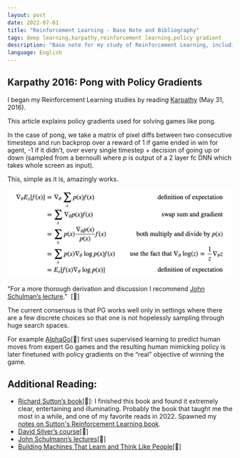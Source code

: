 ```yaml
---
layout: post
date: 2022-07-01
title: "Reinforcement Learning - Base Note and Bibliography"
tags: deep learning,karpathy,reinforcement learning,policy gradient
description: "Base note for my study of Reinforcement Learning, including my first reading list based on Karpathy's blog and links to my subsequent notes and observations."
language: English
---
```


## Karpathy 2016: Pong with Policy Gradients

I began my Reinforcement Learning studies by reading [Karpathy](http://karpathy.github.io/2016/05/31/rl/) (May 31, 2016).

This article explains policy gradients used for solving games like pong.

In the case of pong, we take a matrix of pixel diffs between two consecutive timesteps and run backprop over a reward of 1 if game ended in win for agent, -1 if it didn't, over every single timestep + decision of going up or down (sampled from a bernoulli where _p_ is output of a 2 layer fc DNN which takes whole screen as input).

This, simple as it is, amazingly works.

![Screen_Shot_2022-06-06_at_14-52-00.png](image_rl/Screen_Shot_2022-06-06_at_14-52-00.png)

"For a more thorough derivation and discussion I recommend [John Schulman’s lecture](https://www.youtube.com/watch?v=oPGVsoBonLM)."  [🌱]

The current consensus is that PG works well only in settings where there are a few discrete choices so that one is not hopelessly sampling through huge search spaces.

For example [AlphaGo](https://deepmind.com/alpha-go)[🌱] first uses supervised learning to predict human moves from expert Go games and the resulting human mimicking policy is later finetuned with policy gradients on the “real” objective of winning the game.

## Additional Reading:

- [Richard Sutton’s book](http://incompleteideas.net/book/RLbook2020.pdf)[🌿]: I finished this book and found it extremely clear, entertaining and illuminating. Probably the book that taught me the most in a while, and one of my favorite reads in 2022. Spawned my [notes on Sutton's Reinforcement Learning book](/wiki-articles/machine-learning/reinforcement-learning-sutton).
- [David Silver’s course](http://www0.cs.ucl.ac.uk/staff/d.silver/web/Teaching.html)[🌱]
- [John Schulmann’s lectures](https://www.youtube.com/watch?v=oPGVsoBonLM)[🌱]
- [Building Machines That Learn and Think Like People](https://arxiv.org/abs/1604.00289)[🌱]


